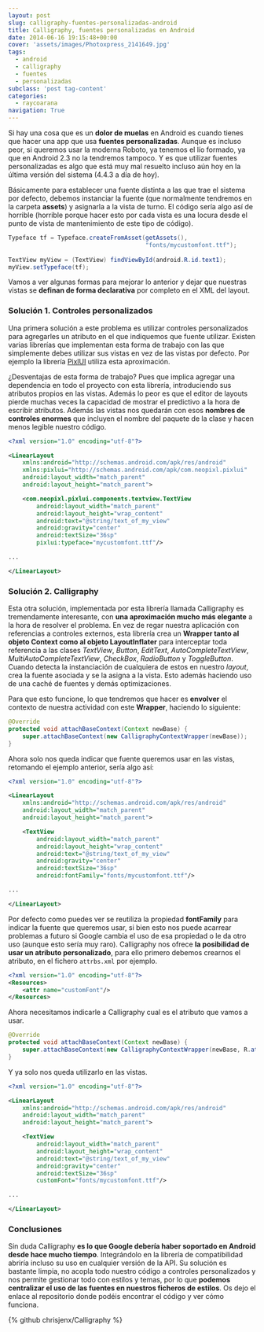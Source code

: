 ```yaml
---
layout: post
slug: calligraphy-fuentes-personalizadas-android
title: Calligraphy, fuentes personalizadas en Android
date: 2014-06-16 19:15:48+00:00
cover: 'assets/images/Photoxpress_2141649.jpg'
tags:
  - android
  - calligraphy
  - fuentes
  - personalizadas
subclass: 'post tag-content'
categories:
  - raycoarana
navigation: True
---
```


Si hay una cosa que es un **dolor de muelas** en Android es cuando tienes que hacer una app que usa **fuentes personalizadas**. Aunque es incluso peor, si queremos usar la moderna Roboto, ya tenemos el lío formado, ya que en Android 2.3 no la tendremos tampoco. Y es que utilizar fuentes personalizadas es algo que está muy mal resuelto incluso aún hoy en la última versión del sistema (4.4.3 a día de hoy).

Básicamente para establecer una fuente distinta a las que trae el sistema por defecto, debemos instanciar la fuente (que normalmente tendremos en la carpeta **assets**) y asignarla a la vista de turno. El código sería algo así de horrible (horrible porque hacer esto por cada vista es una locura desde el punto de vista de mantenimiento de este tipo de código).

```java
Typeface tf = Typeface.createFromAsset(getAssets(), 
                                       "fonts/mycustomfont.ttf");
        
TextView myView = (TextView) findViewById(android.R.id.text1);
myView.setTypeface(tf);
```

Vamos a ver algunas formas para mejorar lo anterior y dejar que nuestras vistas se **definan de forma declarativa** por completo en el XML del layout.

<!--more-->

### Solución 1. Controles personalizados

Una primera solución a este problema es utilizar controles personalizados para agregarles un atributo en el que indiquemos que fuente utilizar. Existen varias librerías que implementan esta forma de trabajo con las que simplemente debes utilizar sus vistas en vez de las vistas por defecto. Por ejemplo la librería [PixlUI](https://github.com/neopixl/PixlUI) utiliza esta aproximación.

¿Desventajas de esta forma de trabajo? Pues que implica agregar una dependencia en todo el proyecto con esta librería, introduciendo sus atributos propios en las vistas. Además lo peor es que el editor de layouts pierde muchas veces la capacidad de mostrar el predictivo a la hora de escribir atributos. Además las vistas nos quedarán con esos **nombres de controles enormes** que incluyen el nombre del paquete de la clase y hacen menos legible nuestro código.

```xml
<?xml version="1.0" encoding="utf-8"?>

<LinearLayout
    xmlns:android="http://schemas.android.com/apk/res/android" 
    xmlns:pixlui="http://schemas.android.com/apk/com.neopixl.pixlui"
    android:layout_width="match_parent"
    android:layout_height="match_parent">

    <com.neopixl.pixlui.components.textview.TextView
        android:layout_width="match_parent"
        android:layout_height="wrap_content"
        android:text="@string/text_of_my_view"
        android:gravity="center"
        android:textSize="36sp"
        pixlui:typeface="mycustomfont.ttf"/>

...

</LinearLayout>
```

### Solución 2. Calligraphy

Esta otra solución, implementada por esta librería llamada Calligraphy es tremendamente interesante, con **una aproximación mucho más elegante** a la hora de resolver el problema. En vez de regar nuestra aplicación con referencias a controles externos, esta librería crea un **Wrapper tanto al objeto Context como al objeto LayoutInflater** para interceptar toda referencia a las clases _TextView_, _Button_, _EditText_, _AutoCompleteTextView_, _MultiAutoCompleteTextView_, _CheckBox_, _RadioButton_ y _ToggleButton_. Cuando detecta la instanciación de cualquiera de estos en nuestro _layout_, crea la fuente asociada y se la asigna a la vista. Esto además haciendo uso de una caché de fuentes y demás optimizaciones.

Para que esto funcione, lo que tendremos que hacer es **envolver** el contexto de nuestra actividad con este **Wrapper**, haciendo lo siguiente:

```java
@Override
protected void attachBaseContext(Context newBase) {
    super.attachBaseContext(new CalligraphyContextWrapper(newBase));
}
```

Ahora solo nos queda indicar que fuente queremos usar en las vistas, retomando el ejemplo anterior, sería algo así:

```xml
<?xml version="1.0" encoding="utf-8"?>

<LinearLayout
    xmlns:android="http://schemas.android.com/apk/res/android" 
    android:layout_width="match_parent"
    android:layout_height="match_parent">

    <TextView
        android:layout_width="match_parent"
        android:layout_height="wrap_content"
        android:text="@string/text_of_my_view"
        android:gravity="center"
        android:textSize="36sp"
        android:fontFamily="fonts/mycustomfont.ttf"/>

...

</LinearLayout>
```

Por defecto como puedes ver se reutiliza la propiedad **fontFamily** para indicar la fuente que queremos usar, si bien esto nos puede acarrear problemas a futuro si Google cambia el uso de esa propiedad o le da otro uso (aunque esto sería muy raro). Calligraphy nos ofrece **la posibilidad de usar un atributo personalizado**, para ello primero debemos crearnos el atributo, en el fichero `attrbs.xml` por ejemplo.

```xml
<?xml version="1.0" encoding="utf-8"?>
<Resources>
    <attr name="customFont"/>
</Resources>
```

Ahora necesitamos indicarle a Calligraphy cual es el atributo que vamos a usar.

```java
@Override
protected void attachBaseContext(Context newBase) {
    super.attachBaseContext(new CalligraphyContextWrapper(newBase, R.attr.customFont));
}
```

Y ya solo nos queda utilizarlo en las vistas.

```xml
<?xml version="1.0" encoding="utf-8"?>

<LinearLayout
    xmlns:android="http://schemas.android.com/apk/res/android"
    android:layout_width="match_parent"
    android:layout_height="match_parent">

    <TextView
        android:layout_width="match_parent"
        android:layout_height="wrap_content"
        android:text="@string/text_of_my_view"
        android:gravity="center"
        android:textSize="36sp"
        customFont="fonts/mycustomfont.ttf"/>

...

</LinearLayout>
```

### Conclusiones

Sin duda Calligraphy **es lo que Google debería haber soportado en Android desde hace mucho tiempo**. Integrándolo en la librería de compatibilidad abriría incluso su uso en cualquier versión de la API. Su solución es bastante limpia, no acopla todo nuestro código a controles personalizados y nos permite gestionar todo con estilos y temas, por lo que **podemos centralizar el uso de las fuentes en nuestros ficheros de estilos**. Os dejo el enlace al repositorio donde podéis encontrar el código y ver cómo funciona.

{% github chrisjenx/Calligraphy %}
